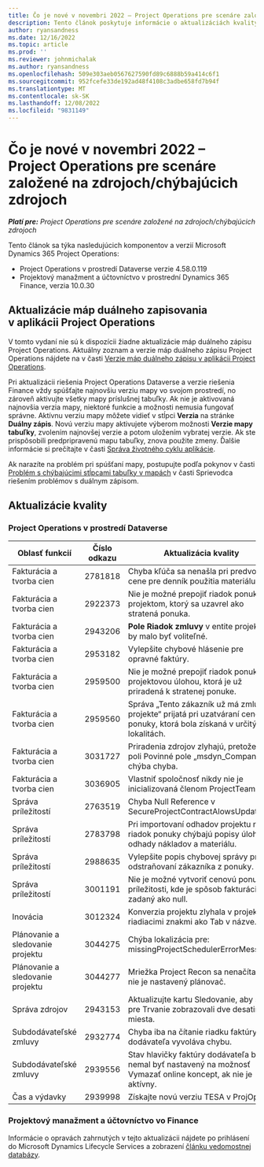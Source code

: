 ```yaml
---
title: Čo je nové v novembri 2022 – Project Operations pre scenáre založené na zdrojoch/chýbajúcich zdrojoch
description: Tento článok poskytuje informácie o aktualizáciách kvality, ktoré sú k dispozícii vo vydaní Microsoftu Dynamics 365 Project Operations  z novembra 2022 pre scenáre založené na zdrojoch alebo bez zásob.
author: ryansandness
ms.date: 12/16/2022
ms.topic: article
ms.prod: ''
ms.reviewer: johnmichalak
ms.author: ryansandness
ms.openlocfilehash: 509e303aeb0567627590fd89c6888b59a414c6f1
ms.sourcegitcommit: 952fcefe33de192ad48f4108c3adbe658fd7b94f
ms.translationtype: MT
ms.contentlocale: sk-SK
ms.lasthandoff: 12/08/2022
ms.locfileid: "9831149"
---
```

# <a name="whats-new-november-2022---project-operations-for-resourcenon-stocked-based-scenarios"></a>Čo je nové v novembri 2022 – Project Operations pre scenáre založené na zdrojoch/chýbajúcich zdrojoch

_**Platí pre:** Project Operations pre scenáre založené na zdrojoch/chýbajúcich zdrojoch_

Tento článok sa týka nasledujúcich komponentov a verzií Microsoft Dynamics 365 Project Operations:

- Project Operations v prostredí Dataverse verzie 4.58.0.119
- Projektový manažment a účtovníctvo v prostrední Dynamics 365 Finance, verzia 10.0.30

## <a name="project-operations-dual-write-maps-updates"></a>Aktualizácie máp duálneho zapisovania v aplikácii Project Operations

V tomto vydaní nie sú k dispozícii žiadne aktualizácie máp duálneho zápisu Project Operations. Aktuálny zoznam a verzie máp duálneho zápisu Project Operations nájdete na v časti [Verzie máp duálneho zápisu v aplikácii Project Operations](../environment/resource-dual-write-maps.md).

Pri aktualizácii riešenia Project Operations Dataverse a verzie riešenia Finance vždy spúšťajte najnovšiu verziu mapy vo svojom prostredí, no zároveň aktivujte všetky mapy príslušnej tabuľky. Ak nie je aktivovaná najnovšia verzia mapy, niektoré funkcie a možnosti nemusia fungovať správne. Aktívnu verziu mapy môžete vidieť v stĺpci **Verzia** na stránke **Duálny zápis**. Novú verziu mapy aktivujete výberom možnosti **Verzie mapy tabuľky**, zvolením najnovšej verzie a potom uložením vybratej verzie. Ak ste prispôsobili predpripravenú mapu tabuľky, znova použite zmeny. Ďalšie informácie si prečítajte v časti [Správa životného cyklu aplikácie](/dynamics365/fin-ops-core/dev-itpro/data-entities/dual-write/app-lifecycle-management).

Ak narazíte na problém pri spúšťaní mapy, postupujte podľa pokynov v časti [Problém s chýbajúcimi stĺpcami tabuľky v mapách](/dynamics365/fin-ops-core/dev-itpro/data-entities/dual-write/dual-write-troubleshooting-finops-upgrades#missing-table-columns-issue-on-maps) v časti Sprievodca riešením problémov s duálnym zápisom.

## <a name="quality-updates"></a>Aktualizácie kvality

### <a name="project-operations-on-dataverse"></a>Project Operations v prostredí Dataverse

| Oblasť funkcií | Číslo odkazu | Aktualizácia kvality |
| --- | --- | --- |
| Fakturácia a tvorba cien | 2781818 | Chyba kľúča sa nenašla pri predvolenej cene pre denník použitia materiálu. |
| Fakturácia a tvorba cien | 2922373 | Nie je možné prepojiť riadok ponuky s projektom, ktorý sa uzavrel ako stratená ponuka. |
| Fakturácia a tvorba cien | 2943206 | **Pole Riadok zmluvy**  v entite projektu by malo byť voliteľné. |
| Fakturácia a tvorba cien | 2953182 | Vylepšite chybové hlásenie pre opravné faktúry.|
| Fakturácia a tvorba cien | 2959500 | Nie je možné prepojiť riadok ponuky s projektovou úlohou, ktorá je už priradená k stratenej ponuke.|
| Fakturácia a tvorba cien | 2959560 | Správa „Tento zákazník už má zmluvu o projekte“ prijatá pri uzatváraní cenovej ponuky, ktorá bola získaná v určitých lokalitách. |
| Fakturácia a tvorba cien | 3031727 | Priradenia zdrojov zlyhajú, pretože v poli Povinné pole „msdyn_Company“ chýba chyba. |
| Fakturácia a tvorba cien | 3036905 | Vlastniť spoločnosť nikdy nie je inicializovaná členom ProjectTeam. |
| Správa príležitostí | 2763519 | Chyba Null Reference v SecureProjectContractAlowsUpdates. |
| Správa príležitostí | 2783798 | Pri importovaní odhadov projektu na riadok ponuky chýbajú popisy úloh pre odhady nákladov a materiálu.|
| Správa príležitostí | 2988635 | Vylepšite popis chybovej správy pri odstraňovaní zákazníka z ponuky. |
| Správa príležitostí | 3001191 | Nie je možné vytvoriť cenovú ponuku z príležitosti, kde je spôsob fakturácie zadaný ako null. |
| Inovácia | 3012324 | Konverzia projektu zlyhala v projekte s riadiacimi znakmi ako Tab v názve. || Plánovanie a sledovanie projektu | 2790384 | Časový limit Pending OperationSet je príliš krátky. |
| Plánovanie a sledovanie projektu | 3044275 | Chýba lokalizácia pre: missingProjectSchedulerErrorMessage. |
| Plánovanie a sledovanie projektu | 3044277 | Mriežka Project Recon sa nenačíta, keď nie je nastavený plánovač.|
| Správa zdrojov | 2943153 | Aktualizujte kartu Sledovanie, aby sa pre Trvanie zobrazovali dve desatinné miesta.|
| Subdodávateľské zmluvy | 2932774 | Chyba iba na čítanie riadku faktúry dodávateľa vyvoláva chybu. |
| Subdodávateľské zmluvy | 2939556 | Stav hlavičky faktúry dodávateľa by nemal byť nastavený na možnosť Vymazať online koncept, ak nie je aktívny. |
| Čas a výdavky | 2939998 | Získajte novú verziu TESA v ProjOps. |


### <a name="project-management-and-accounting-in-finance"></a>Projektový manažment a účtovníctvo vo Finance

Informácie o opravách zahrnutých v tejto aktualizácii nájdete po prihlásení do Microsoft Dynamics Lifecycle Services a zobrazení [článku vedomostnej databázy](https://fix.lcs.dynamics.com/Issue/Details?bugId=745468).
